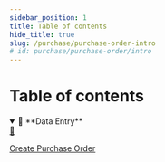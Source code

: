 ```yaml
---
sidebar_position: 1
title: Table of contents
hide_title: true
slug: /purchase/purchase-order-intro 
# id: purchase/purchase-order/intro
---
```


# Table of contents

<details open>
  <summary>📘 **Data Entry**</summary>
  <div class="details-content"> 
  
  <a href="./create-purchase-order" class="card-link">
    <div class="card3">
      <div class="icon">📄️</div>
        <div class="text">
          <p>Create Purchase Order</p>
        </div>
    </div>
  </a>

  </div>
</details>

<!-- <details  class="advanced-details">
  <summary>🚀 **Advanced**</summary>
  <div  class="details-content">
  <a href="./create-invoice" class="card-link" >
    <div class="card3">
      <div class="icon">📄️</div>
        <div class="text">
          <p>Pending</p>
        </div>
    </div>
  </a>

   
  </div>
</details> -->
 
